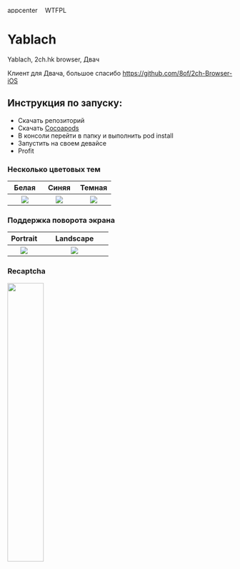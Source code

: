 <a><img src="https://build.appcenter.ms/v0.1/apps/f34fd5f3-7d4d-48b7-9693-a2cbe6b9ce65/branches/auto-build/badge" alt="appcenter build"  width="80" height="15"/></a> 
<a href="http://www.wtfpl.net/"><img src="http://www.wtfpl.net/wp-content/uploads/2012/12/wtfpl-badge-4.png" width="80" height="15" alt="WTFPL" /></a> 


# Yablach
Yablach, 2ch.hk browser, Двач 

Клиент для Двача, большое спасибо https://github.com/8of/2ch-Browser-iOS

## Инструкция по запуску:
  - Скачать репозиторий
  - Скачать [Cocoapods](https://cocoapods.org)
  - В консоли перейти в папку и выполнить pod install
  - Запустить на своем девайсе
  - Profit


### Несколько цветовых тем
<table>
  <tr>
    <th width="33%">Белая</th>
    <th width="33%">Синяя</th>
    <th width="33%">Темная</th>
  </tr>
  <tr>
    <th width="33%"><img src="https://raw.githubusercontent.com/mishamoix/Channy/only-2ch/Screenshots/1.png"></th>
    <th width="33%"><img src="https://raw.githubusercontent.com/mishamoix/Channy/only-2ch/Screenshots/2.png"></th>
    <th width="33%"><img src="https://raw.githubusercontent.com/mishamoix/Channy/only-2ch/Screenshots/3.png"></th>
  </tr>
</table>

### Поддержка поворота экрана
<table>
  <tr>
    <th width="33%">Portrait</th>
    <th width="67%">Landscape</th>
  </tr>
  <tr>
    <th width="33%"><img src="https://raw.githubusercontent.com/mishamoix/Channy/only-2ch/Screenshots/9.png"></th>
    <th width="67%"><img src="https://raw.githubusercontent.com/mishamoix/Channy/only-2ch/Screenshots/5.png"></th>
  </tr>
</table>

### Recaptcha
<img src="https://raw.githubusercontent.com/mishamoix/Channy/only-2ch/Screenshots/7.png" width="40%">
